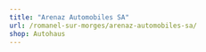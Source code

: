 ```yaml
---
title: "Arenaz Automobiles SA"
url: /romanel-sur-morges/arenaz-automobiles-sa/
shop: Autohaus
---
```

